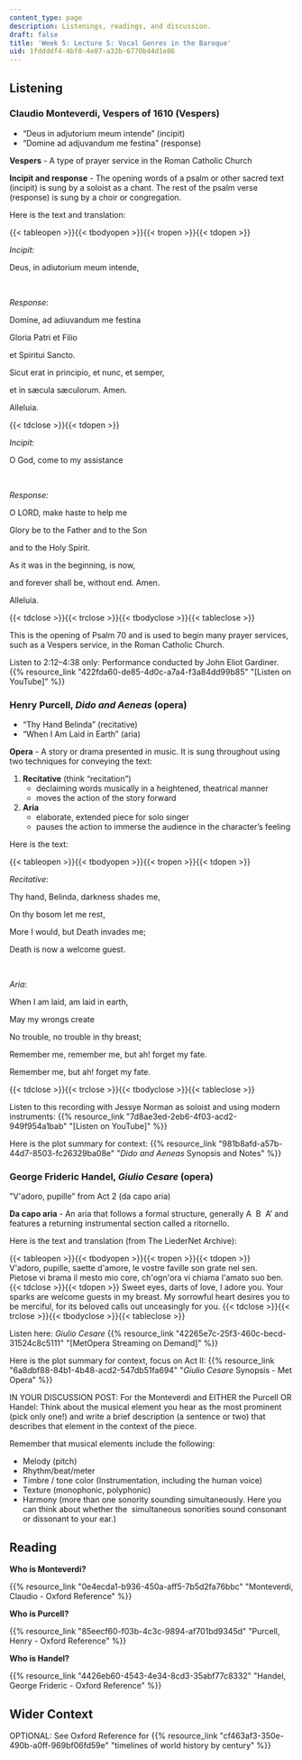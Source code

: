 ```yaml
---
content_type: page
description: Listenings, readings, and discussion.
draft: false
title: 'Week 5: Lecture 5: Vocal Genres in the Baroque'
uid: 1fddddf4-4bf0-4e07-a32b-6770b44d1e86
---
```

## Listening

### Claudio Monteverdi, Vespers of 1610 (Vespers)

- “Deus in adjutorium meum intende” (incipit)
- “Domine ad adjuvandum me festina” (response)

**Vespers** - A type of prayer service in the Roman Catholic Church

**Incipit and response** - The opening words of a psalm or other sacred text (incipit) is sung by a soloist as a chant. The rest of the psalm verse (response) is sung by a choir or congregation. 

Here is the text and translation:

{{< tableopen >}}{{< tbodyopen >}}{{< tropen >}}{{< tdopen >}}

*Incipit:*

Deus, in adiutorium meum intende,

 

*Response:*

Domine, ad adiuvandum me festina 

Gloria Patri et Filio 

et Spiritui Sancto.

Sicut erat in principio, et nunc, et semper, 

et in sæcula sæculorum. Amen.

Alleluia.

{{< tdclose >}}{{< tdopen >}}

*Incipit:*

O God, come to my assistance 

 

*Response:*

O LORD, make haste to help me

Glory be to the Father and to the Son 

and to the Holy Spirit. 

As it was in the beginning, is now,

and forever shall be, without end. Amen.

Alleluia.

{{< tdclose >}}{{< trclose >}}{{< tbodyclose >}}{{< tableclose >}}

This is the opening of Psalm 70 and is used to begin many prayer services, such as a Vespers service, in the Roman Catholic Church. 

Listen to 2:12–4:38 only: Performance conducted by John Eliot Gardiner. {{% resource_link "422fda60-de85-4d0c-a7a4-f3a84dd99b85" "\[Listen on YouTube\]" %}}

### Henry Purcell, *Dido and Aeneas* (opera)

- “Thy Hand Belinda” (recitative)
- “When I Am Laid in Earth” (aria)

**Opera** - A story or drama presented in music. It is sung throughout using two techniques for conveying the text: 

1. **Recitative** (think “recitation”)
    - declaiming words musically in a heightened, theatrical manner  
    - moves the action of the story forward 
2. **Aria**
    - elaborate, extended piece for solo singer  
    - pauses the action to immerse the audience in the character’s feeling 

Here is the text:

{{< tableopen >}}{{< tbodyopen >}}{{< tropen >}}{{< tdopen >}}

*Recitative*: 

Thy hand, Belinda, darkness shades me, 

On thy bosom let me rest, 

More I would, but Death invades me; 

Death is now a welcome guest. 

 

*Aria*: 

When I am laid, am laid in earth, 

May my wrongs create 

No trouble, no trouble in thy breast; 

Remember me, remember me, but ah! forget my fate. 

Remember me, but ah! forget my fate. 

{{< tdclose >}}{{< trclose >}}{{< tbodyclose >}}{{< tableclose >}}

Listen to this recording with Jessye Norman as soloist and using modern instruments: {{% resource_link "7d8ae3ed-2eb6-4f03-acd2-949f954a1bab" "\[Listen on YouTube\]" %}}

Here is the plot summary for context: {{% resource_link "981b8afd-a57b-44d7-8503-fc26329ba08e" "*Dido and Aeneas* Synopsis and Notes" %}}

### George Frideric Handel, *Giulio Cesare* (opera)

"V'adoro, pupille" from Act 2 (da capo aria)

**Da capo aria** - An aria that follows a formal structure, generally A  B  A’ and features a returning instrumental section called a ritornello. 

Here is the text and translation (from The LiederNet Archive):

{{< tableopen >}}{{< tbodyopen >}}{{< tropen >}}{{< tdopen >}}
V'adoro, pupille, saette d'amore, le vostre faville son grate nel sen. Pietose vi brama il mesto mio core, ch'ogn'ora vi chiama l'amato suo ben.
{{< tdclose >}}{{< tdopen >}}
Sweet eyes, darts of love, I adore you. Your sparks are welcome guests in my breast. My sorrowful heart desires you to be merciful, for its beloved calls out unceasingly for you.
{{< tdclose >}}{{< trclose >}}{{< tbodyclose >}}{{< tableclose >}}

Listen here: *Giulio Cesare* {{% resource_link "42265e7c-25f3-460c-becd-31524c8c5111" "\[MetOpera Streaming on Demand\]" %}}

Here is the plot summary for context, focus on Act II: {{% resource_link "6a8dbf88-84b1-4b48-acd2-547db51fa694" "*Giulio Cesare* Synopsis - Met Opera" %}}

IN YOUR DISCUSSION POST: For the Monteverdi and EITHER the Purcell OR Handel: Think about the musical element you hear as the most prominent (pick only one!) and write a brief description (a sentence or two) that describes that element in the context of the piece. 

Remember that musical elements include the following: 

- Melody (pitch)  
- Rhythm/beat/meter  
- Timbre / tone color (Instrumentation, including the human voice) 
- Texture (monophonic, polyphonic) 
- Harmony (more than one sonority sounding simultaneously. Here you can think about whether the  simultaneous sonorities sound consonant or dissonant to your ear.) 

## Reading

**Who is Monteverdi?**

{{% resource_link "0e4ecda1-b936-450a-aff5-7b5d2fa76bbc" "Monteverdi, Claudio - Oxford Reference" %}}

**Who is Purcell?**

{{% resource_link "85eecf60-f03b-4c3c-9894-af701bd9345d" "Purcell, Henry - Oxford Reference" %}}

**Who is Handel?**

{{% resource_link "4426eb60-4543-4e34-8cd3-35abf77c8332" "Handel, George Frideric - Oxford Reference" %}}

## Wider Context

OPTIONAL: See Oxford Reference for {{% resource_link "cf463af3-350e-490b-a0ff-969bf06fd59e" "timelines of world history by century" %}}